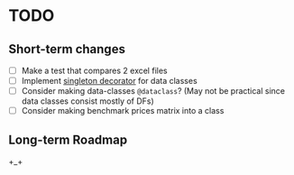 # TODO

## Short-term changes

- [ ] Make a test that compares 2 excel files
- [ ] Implement [singleton decorator](https://stackoverflow.com/questions/42237752/single-instance-of-class-in-python) for data classes
- [ ] Consider making data-classes `@dataclass`? (May not be practical since data classes consist mostly of DFs)
- [ ] Consider making benchmark prices matrix into a class

## Long-term Roadmap

+_+